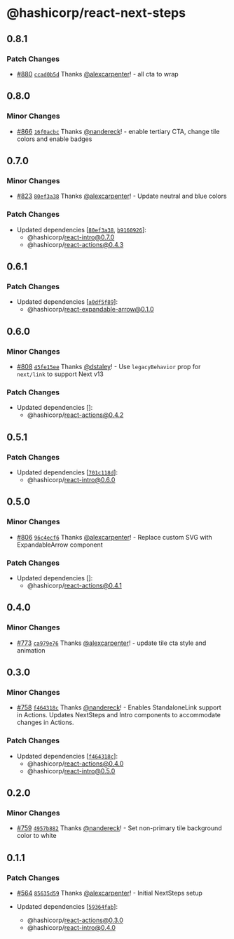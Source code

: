 # @hashicorp/react-next-steps

## 0.8.1

### Patch Changes

- [#880](https://github.com/hashicorp/react-components/pull/880) [`ccad0b5d`](https://github.com/hashicorp/react-components/commit/ccad0b5d970ef12ec6485df0d68eea51ebd9b12d) Thanks [@alexcarpenter](https://github.com/alexcarpenter)! - all cta to wrap

## 0.8.0

### Minor Changes

- [#866](https://github.com/hashicorp/react-components/pull/866) [`16f0acbc`](https://github.com/hashicorp/react-components/commit/16f0acbc1bf7e25ba3bf9b0b9af30e5e5aa60b1b) Thanks [@nandereck](https://github.com/nandereck)! - enable tertiary CTA, change tile colors and enable badges

## 0.7.0

### Minor Changes

- [#823](https://github.com/hashicorp/react-components/pull/823) [`80ef3a38`](https://github.com/hashicorp/react-components/commit/80ef3a38ba67e23ba2d019530fb57d218e9d8268) Thanks [@alexcarpenter](https://github.com/alexcarpenter)! - Update neutral and blue colors

### Patch Changes

- Updated dependencies [[`80ef3a38`](https://github.com/hashicorp/react-components/commit/80ef3a38ba67e23ba2d019530fb57d218e9d8268), [`b9160926`](https://github.com/hashicorp/react-components/commit/b9160926d7b2f9d65f8bbbf81ff9ec9f2f33063d)]:
  - @hashicorp/react-intro@0.7.0
  - @hashicorp/react-actions@0.4.3

## 0.6.1

### Patch Changes

- Updated dependencies [[`a0df5f89`](https://github.com/hashicorp/react-components/commit/a0df5f899ac43033032bbe0559f53b6897ae0ca1)]:
  - @hashicorp/react-expandable-arrow@0.1.0

## 0.6.0

### Minor Changes

- [#808](https://github.com/hashicorp/react-components/pull/808) [`45fe15ee`](https://github.com/hashicorp/react-components/commit/45fe15eec86e09d324624b0398e81edd92b3af37) Thanks [@dstaley](https://github.com/dstaley)! - Use `legacyBehavior` prop for `next/link` to support Next v13

### Patch Changes

- Updated dependencies []:
  - @hashicorp/react-actions@0.4.2

## 0.5.1

### Patch Changes

- Updated dependencies [[`701c118d`](https://github.com/hashicorp/react-components/commit/701c118d62ccfb12d4ba52fb3692d17be737b2a3)]:
  - @hashicorp/react-intro@0.6.0

## 0.5.0

### Minor Changes

- [#806](https://github.com/hashicorp/react-components/pull/806) [`96c4ecf6`](https://github.com/hashicorp/react-components/commit/96c4ecf6c82d3cc947c0c41faea499ce808180ab) Thanks [@alexcarpenter](https://github.com/alexcarpenter)! - Replace custom SVG with ExpandableArrow component

### Patch Changes

- Updated dependencies []:
  - @hashicorp/react-actions@0.4.1

## 0.4.0

### Minor Changes

- [#773](https://github.com/hashicorp/react-components/pull/773) [`ca979e76`](https://github.com/hashicorp/react-components/commit/ca979e7656ea78ceb33c284752e90fb5940a86bc) Thanks [@alexcarpenter](https://github.com/alexcarpenter)! - update tile cta style and animation

## 0.3.0

### Minor Changes

- [#758](https://github.com/hashicorp/react-components/pull/758) [`f464318c`](https://github.com/hashicorp/react-components/commit/f464318c0b7b71e39d810f028743ef2512599a99) Thanks [@nandereck](https://github.com/nandereck)! - Enables StandaloneLink support in Actions. Updates NextSteps and Intro components to accommodate changes in Actions.

### Patch Changes

- Updated dependencies [[`f464318c`](https://github.com/hashicorp/react-components/commit/f464318c0b7b71e39d810f028743ef2512599a99)]:
  - @hashicorp/react-actions@0.4.0
  - @hashicorp/react-intro@0.5.0

## 0.2.0

### Minor Changes

- [#759](https://github.com/hashicorp/react-components/pull/759) [`4957b882`](https://github.com/hashicorp/react-components/commit/4957b882d2a6321d3a9921507c7dff4b700e1198) Thanks [@nandereck](https://github.com/nandereck)! - Set non-primary tile background color to white

## 0.1.1

### Patch Changes

- [#564](https://github.com/hashicorp/react-components/pull/564) [`85635d59`](https://github.com/hashicorp/react-components/commit/85635d596d592111baea052930d1dc18b60c8352) Thanks [@alexcarpenter](https://github.com/alexcarpenter)! - Initial NextSteps setup

- Updated dependencies [[`59364fab`](https://github.com/hashicorp/react-components/commit/59364fab445c9da855b7b97fdc84bc64fa4837c7)]:
  - @hashicorp/react-actions@0.3.0
  - @hashicorp/react-intro@0.4.0
